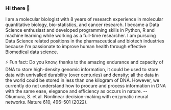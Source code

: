 ### Hi there 👋
I am a molecular biologist with 8 years of research experience in molecular quantitative biology, bio-statistics, and cancer research. I became a Data Science enthusiast and developed programming skills in Python, R and machine learning while working as a full-time researcher. I am pursuing Data Science related positions in the pharmaceutical and biotech industries because I'm passionate to improve human health through effective Biomedical data science.

⚡ Fun fact: Do you know, thanks to the amazing endurance and capacity of DNA to store high-density genomic information, it could be used to store data with unrivalled durability (over centuries) and density; all the data in the world could be stored in less than one kilogram of DNA. However, we currently do not understand how to procure and process information in DNA with the same ease, elegance and efficiency as occurs in nature.
                                 -- Okumura, S. et al. Nonlinear decision-making with enzymatic neural networks. Nature 610, 496–501 (2022).
<!--
**ShiraliObul/ShiraliObul** is a ✨ _special_ ✨ repository because its `README.md` (this file) appears on your GitHub profile.

Here are some ideas to get you started:

- 🔭 I’m currently working on dd...
- 🌱 I’m currently learning ...
- 👯 I’m looking to collaborate on ...
- 🤔 I’m looking for help with ...
- 💬 Ask me about ...
- 📫 How to reach me: ...
- 😄 Pronouns: ...
- ⚡ Fun fact: ...
-->

